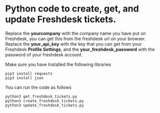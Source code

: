 # Python code to create, get, and update Freshdesk tickets.

Replace the **yourcompany** with the company name you have put on Freshdesk, you can get this from the freshdesk url on your browser. Replace the **your_api_key** with the key that you can get from your Freshdesk **Profile Settings**, and the **your_freshdesk_password** with the password of your freshdesk account.

Make sure you have Installed the following libraries
```
pip3 install requests
pip3 install json
```

You can run the code as follows
```
python3 get_freshdesk_tickets.py
python3 create_freshdesk_tickets.py
python3 update_freshdesk_tickets.py
```

